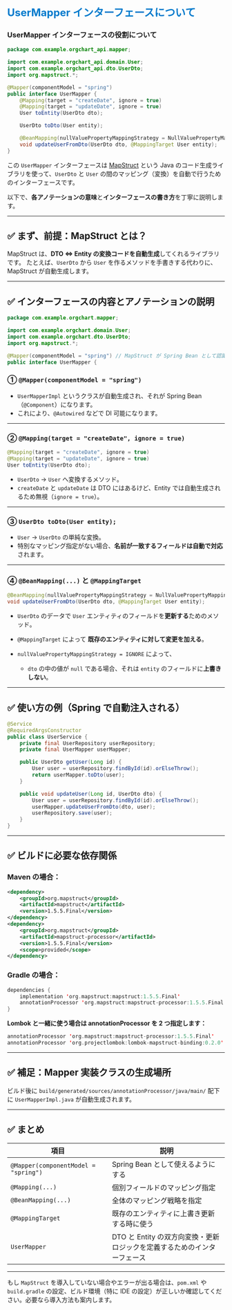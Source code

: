 <span style="color: #007acc; font-weight: bold; font-size: 1.5rem;">UserMapper インターフェースについて</span>

### UserMapper インターフェースの役割について

```java
package com.example.orgchart_api.mapper;

import com.example.orgchart_api.domain.User;
import com.example.orgchart_api.dto.UserDto;
import org.mapstruct.*;

@Mapper(componentModel = "spring")
public interface UserMapper {
    @Mapping(target = "createDate", ignore = true)
    @Mapping(target = "updateDate", ignore = true)
    User toEntity(UserDto dto);

    UserDto toDto(User entity);

    @BeanMapping(nullValuePropertyMappingStrategy = NullValuePropertyMappingStrategy.IGNORE)
    void updateUserFromDto(UserDto dto, @MappingTarget User entity);
}

```

この `UserMapper` インターフェースは [MapStruct](https://mapstruct.org/) という Java のコード生成ライブラリを使って、`UserDto` と `User` の間のマッピング（変換）を自動で行うためのインターフェースです。

以下で、**各アノテーションの意味**と**インターフェースの書き方**を丁寧に説明します。

---

## ✅ まず、前提：MapStruct とは？

MapStruct は、**DTO ⇔ Entity の変換コードを自動生成**してくれるライブラリです。
たとえば、`UserDto` から `User` を作るメソッドを手書きする代わりに、MapStruct が自動生成します。

---

## ✅ インターフェースの内容とアノテーションの説明

```java
package com.example.orgchart.mapper;

import com.example.orgchart.domain.User;
import com.example.orgchart.dto.UserDto;
import org.mapstruct.*;

@Mapper(componentModel = "spring") // MapStruct が Spring Bean として認識できるように
public interface UserMapper {
```

### ① `@Mapper(componentModel = "spring")`

- `UserMapperImpl` というクラスが自動生成され、それが Spring Bean（`@Component`）になります。
- これにより、`@Autowired` などで DI 可能になります。

---

### ② `@Mapping(target = "createDate", ignore = true)`

```java
@Mapping(target = "createDate", ignore = true)
@Mapping(target = "updateDate", ignore = true)
User toEntity(UserDto dto);
```

- `UserDto` → `User` へ変換するメソッド。
- `createDate` と `updateDate` は DTO にはあるけど、Entity では自動生成されるため無視（`ignore = true`）。

---

### ③ `UserDto toDto(User entity);`

- `User` → `UserDto` の単純な変換。
- 特別なマッピング指定がない場合、**名前が一致するフィールドは自動で対応**されます。

---

### ④ `@BeanMapping(...)` と `@MappingTarget`

```java
@BeanMapping(nullValuePropertyMappingStrategy = NullValuePropertyMappingStrategy.IGNORE)
void updateUserFromDto(UserDto dto, @MappingTarget User entity);
```

- `UserDto` のデータで `User` エンティティのフィールドを**更新する**ためのメソッド。
- `@MappingTarget` によって **既存のエンティティに対して変更を加える**。
- `nullValuePropertyMappingStrategy = IGNORE` によって、

  - `dto` の中の値が `null` である場合、それは `entity` のフィールドに**上書きしない**。

---

## ✅ 使い方の例（Spring で自動注入される）

```java
@Service
@RequiredArgsConstructor
public class UserService {
    private final UserRepository userRepository;
    private final UserMapper userMapper;

    public UserDto getUser(Long id) {
        User user = userRepository.findById(id).orElseThrow();
        return userMapper.toDto(user);
    }

    public void updateUser(Long id, UserDto dto) {
        User user = userRepository.findById(id).orElseThrow();
        userMapper.updateUserFromDto(dto, user);
        userRepository.save(user);
    }
}
```

---

## ✅ ビルドに必要な依存関係

### Maven の場合：

```xml
<dependency>
    <groupId>org.mapstruct</groupId>
    <artifactId>mapstruct</artifactId>
    <version>1.5.5.Final</version>
</dependency>
<dependency>
    <groupId>org.mapstruct</groupId>
    <artifactId>mapstruct-processor</artifactId>
    <version>1.5.5.Final</version>
    <scope>provided</scope>
</dependency>
```

### Gradle の場合：

```kotlin
dependencies {
    implementation 'org.mapstruct:mapstruct:1.5.5.Final'
    annotationProcessor 'org.mapstruct:mapstruct-processor:1.5.5.Final'
}
```

**Lombok と一緒に使う場合は annotationProcessor を 2 つ指定します：**

```kotlin
annotationProcessor 'org.mapstruct:mapstruct-processor:1.5.5.Final'
annotationProcessor 'org.projectlombok:lombok-mapstruct-binding:0.2.0'
```

---

## ✅ 補足：Mapper 実装クラスの生成場所

ビルド後に `build/generated/sources/annotationProcessor/java/main/` 配下に
`UserMapperImpl.java` が自動生成されます。

---

## ✅ まとめ

| 項目                                 | 説明                                                                     |
| ------------------------------------ | ------------------------------------------------------------------------ |
| `@Mapper(componentModel = "spring")` | Spring Bean として使えるようにする                                       |
| `@Mapping(...)`                      | 個別フィールドのマッピング指定                                           |
| `@BeanMapping(...)`                  | 全体のマッピング戦略を指定                                               |
| `@MappingTarget`                     | 既存のエンティティに上書き更新する時に使う                               |
| `UserMapper`                         | DTO と Entity の双方向変換・更新ロジックを定義するためのインターフェース |

---

もし `MapStruct` を導入していない場合やエラーが出る場合は、`pom.xml` や `build.gradle` の設定、ビルド環境（特に IDE の設定）が正しいか確認してください。必要なら導入方法も案内します。
